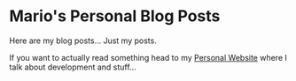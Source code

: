 # Mario's Personal Blog Posts

Here are my blog posts... Just my posts.

If you want to actually read something head to my [Personal Website](https://marioyepes.com) where I talk about development and stuff...
